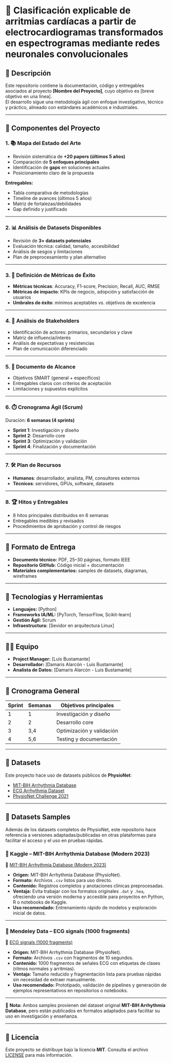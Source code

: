 # 📌 Clasificación explicable de arritmias cardíacas a partir de electrocardiogramas transformados en espectrogramas mediante redes neuronales convolucionales

## 📖 Descripción
Este repositorio contiene la documentación, código y entregables asociados al proyecto **[Nombre del Proyecto]**, cuyo objetivo es [breve objetivo en una línea].  
El desarrollo sigue una metodología ágil con enfoque investigativo, técnico y práctico, alineado con estándares académicos e industriales.

---

## 📂 Componentes del Proyecto

### 1. 📚 Mapa del Estado del Arte
- Revisión sistemática de **+20 papers (últimos 5 años)**  
- Comparación de **5 enfoques principales**  
- Identificación de **gaps** en soluciones actuales  
- Posicionamiento claro de la propuesta  

**Entregables:**
- Tabla comparativa de metodologías  
- Timeline de avances (últimos 5 años)  
- Matriz de fortalezas/debilidades  
- Gap definido y justificado  

---

### 2. 📊 Análisis de Datasets Disponibles
- Revisión de **3+ datasets potenciales**  
- Evaluación técnica: calidad, tamaño, accesibilidad  
- Análisis de sesgos y limitaciones  
- Plan de preprocesamiento y plan alternativo  

---

### 3. 📏 Definición de Métricas de Éxito
- **Métricas técnicas**: Accuracy, F1-score, Precision, Recall, AUC, RMSE  
- **Métricas de impacto**: KPIs de negocio, adopción y satisfacción de usuarios  
- **Umbrales de éxito**: mínimos aceptables vs. objetivos de excelencia  

---

### 4. 👥 Análisis de Stakeholders
- Identificación de actores: primarios, secundarios y clave  
- Matriz de influencia/interés  
- Análisis de expectativas y resistencias  
- Plan de comunicación diferenciado  

---

### 5. 🎯 Documento de Alcance
- Objetivos SMART (general + específicos)  
- Entregables claros con criterios de aceptación  
- Limitaciones y supuestos explícitos  

---

### 6. ⏱️ Cronograma Ágil (Scrum)
Duración: **6 semanas (4 sprints)**  

- **Sprint 1**: Investigación y diseño  
- **Sprint 2**: Desarrollo core  
- **Sprint 3**: Optimización y validación  
- **Sprint 4**: Finalización y documentación  

---

### 7. 🛠️ Plan de Recursos
- **Humanos**: desarrollador, analista, PM, consultores externos  
- **Técnicos**: servidores, GPUs, software, datasets 

---

### 8. 🏆 Hitos y Entregables
- 8 hitos principales distribuidos en 6 semanas  
- Entregables medibles y revisados  
- Procedimientos de aprobación y control de riesgos  

---

## 📑 Formato de Entrega
- **Documento técnico:** PDF, 25–30 páginas, formato IEEE  
- **Repositorio GitHub:** Código inicial + documentación  
- **Materiales complementarios:** samples de datasets, diagramas, wireframes  

---

## 🚀 Tecnologías y Herramientas
- **Lenguajes:** [Python]  
- **Frameworks IA/ML:** [PyTorch, TensorFlow, Scikit-learn]  
- **Gestión Ágil:** Scrum
- **Infraestructura:** [Sevidor en arquitectura Linux]  

---

## 👨‍💻 Equipo
- **Project Manager:** [Luis Bustamante]  
- **Desarrollador:** [Damaris Alarcón - Luis Bustamante]  
- **Analista de Datos:** [Damaris Alarcón - Luis Bustamante]    

---

## 📅 Cronograma General
| Sprint | Semanas | Objetivos principales         |
|--------|----------|------------------------------|
| 1      | 1        | Investigación y diseño       |
| 2      | 2        | Desarrollo core              |
| 3      | 3,4      | Optimización y validación    |
| 4      | 5,6      | Testing y documentación      |

---

## 📂 Datasets
Este proyecto hace uso de datasets públicos de **PhysioNet**:  

- [MIT-BIH Arrhythmia Database](https://physionet.org/content/mitdb/1.0.0/)  
- [ECG Arrhythmia Dataset](https://physionet.org/content/ecg-arrhythmia/1.0.0/)  
- [PhysioNet Challenge 2021](https://physionet.org/content/challenge-2021/1.0.3/)  

---

## 📂 Datasets Samples

Además de los datasets completos de PhysioNet, este repositorio hace referencia a versiones adaptadas/publicadas en otras plataformas para facilitar el acceso y el uso en pruebas rápidas.  

### 🔹 Kaggle – MIT-BIH Arrhythmia Database (Modern 2023)
📎 [MIT-BIH Arrhythmia Database (Modern 2023)](https://www.kaggle.com/datasets/protobioengineering/mit-bih-arrhythmia-database-modern-2023?resource=download)  

- **Origen:** MIT-BIH Arrhythmia Database (PhysioNet).  
- **Formato:** Archivos `.csv` listos para uso directo.  
- **Contenido:** Registros completos y anotaciones clínicas preprocesadas.  
- **Ventaja:** Evita trabajar con los formatos originales `.dat` y `.hea`, ofreciendo una versión moderna y accesible para proyectos en Python, R o notebooks de Kaggle.  
- **Uso recomendado:** Entrenamiento rápido de modelos y exploración inicial de datos.  

---

### 🔹 Mendeley Data – ECG signals (1000 fragments)
📎 [ECG signals (1000 fragments)](https://data.mendeley.com/datasets/7dybx7wyfn/3)  

- **Origen:** MIT-BIH Arrhythmia Database (PhysioNet).  
- **Formato:** Archivos `.csv` con fragmentos de 10 segundos.  
- **Contenido:** 1000 fragmentos de señales ECG con etiquetas de clases (ritmos normales y arritmias).  
- **Ventaja:** Tamaño reducido y fragmentación lista para pruebas rápidas sin necesidad de extraer manualmente.  
- **Uso recomendado:** Prototipado, validación de pipelines y generación de ejemplos representativos en repositorios o notebooks.  

---

📌 **Nota:** Ambos samples provienen del dataset original **MIT-BIH Arrhythmia Database**, pero están publicados en formatos adaptados para facilitar su uso en investigación y enseñanza.  

---

## 📜 Licencia
Este proyecto se distribuye bajo la licencia **MIT**. Consulta el archivo [LICENSE](LICENSE) para más información.  
